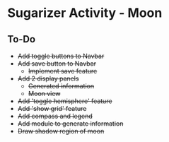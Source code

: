 # Sugarizer Activity - Moon

## To-Do
* ~~Add toggle buttons to Navbar~~
* ~~Add save button to Navbar~~
    * ~~Implement save feature~~
* ~~Add 2 display panels~~
    * ~~Generated information~~
    * ~~Moon view~~
* ~~Add 'toggle hemisphere' feature~~
* ~~Add 'show grid' feature~~
* ~~Add compass and legend~~
* ~~Add module to generate information~~
* ~~Draw shadow region of moon~~